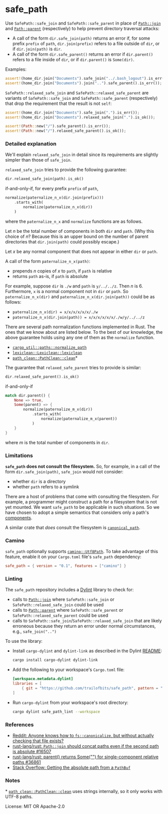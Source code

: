 # safe_path

Use `SafePath::safe_join` and `SafePath::safe_parent` in place of [`Path::join`] and
[`Path::parent`] (respectively) to help prevent directory traversal attacks:

* A call of the form `dir.safe_join(path)` returns an error if, for some prefix `prefix` of
  `path`, `dir.join(prefix)` refers to a file outside of `dir`, or if `dir.join(path)` is `dir`.
* A call of the form `dir.safe_parent()` returns an error if `dir.parent()` refers to a file
  inside of `dir`, or if `dir.parent()` is `Some(dir)`.

Examples:
```rust
assert!(home_dir.join("Documents").safe_join("../.bash_logout").is_err());
assert!(home_dir.join("Documents").join("..").safe_parent().is_err());
```

`SafePath::relaxed_safe_join` and `SafePath::relaxed_safe_parent` are variants of
`SafePath::safe_join` and `SafePath::safe_parent` (respectively) that drop the requirement
that the result is not `self`:
```rust
assert!(home_dir.join("Documents").safe_join(".").is_err());
assert!(home_dir.join("Documents").relaxed_safe_join(".").is_ok());

assert!(Path::new("/").safe_parent().is_err());
assert!(Path::new("/").relaxed_safe_parent().is_ok());
```

### Detailed explanation

We'll explain `relaxed_safe_join` in detail since its requirements are slightly simpler than
those of `safe_join`.

`relaxed_safe_join` tries to provide the following guarantee:
```rust
dir.relaxed_safe_join(path).is_ok()
```
if-and-only-if, for every prefix `prefix` of `path`,
```rust
normalize(paternalize_n_x(dir.join(prefix)))
    .starts_with(
        normalize(paternalize_n_x(dir))
    )
```
where the `paternalize_n_x` and `normalize` functions are as follows.

Let *n* be the total number of components in both `dir` and `path`. (Why this choice of *n*?
Because this is an upper bound on the number of parent directories that `dir.join(path)`
could possibly escape.)

Let *x* be any normal component that does not appear in either `dir` or `path`.

A call of the form `paternalize_n_x(path)`:
* prepends *n* copies of *x* to `path`, if `path` is relative
* returns `path` as-is, if `path` is absolute

For example, suppose `dir` is `./w` and `path` is `y/../../z`. Then *n* is 6. Furthermore, `x`
is a normal component not in `dir` or `path`. So `paternalize_n_x(dir)` and
`paternalize_n_x(dir.join(path))` could be as follows:
* `paternalize_n_x(dir) = x/x/x/x/x/x/./w`
* `paternalize_n_x(dir.join(path)) = x/x/x/x/x/x/./w/y/../../z`

There are several path normalization functions implemented in Rust. The ones that we know about
are listed below. To the best of our knowledge, the above guarantee holds using any one of them
as the `normalize` function.
* [`cargo_util::paths::normalize_path`]
* [`lexiclean::Lexiclean::lexiclean`]
* [`path_clean::PathClean::clean`]\*

The guarantee that `relaxed_safe_parent` tries to provide is similar:
```rust
dir.relaxed_safe_parent().is_ok()
```
if-and-only-if
```rust
match dir.parent() {
    None => true,
    Some(parent) => {
        normalize(paternalize_m_x(dir))
            .starts_with(
                normalize(paternalize_m_x(parent))
            )
    }
}
```
where *m* is the total number of components in `dir`.

### Limitations

**`safe_path` does not consult the filesystem.** So, for example, in a call of the form
`dir.safe_join(path)`, `safe_join` would not consider:

* whether `dir` is a directory
* whether `path` refers to a symlink

There are a host of problems that come with consulting the filesystem. For example, a
programmer might construct a path for a filesystem that is not yet mounted. We want `safe_path`
to be applicable in such situations. So we have chosen to adopt a simple semantics that
considers only a path's [components].

A similar crate that *does* consult the filesystem is [`canonical_path`].

### Camino

`safe_path` optionally supports [`camino::Utf8Path`]. To take advantage of this feature, enable
it on your `Cargo.toml` file's `safe_path` dependency:
```toml
safe_path = { version = "0.1", features = ["camino"] }
```

### Linting

The `safe_path` repository includes a [Dylint] library to check for:

* calls to [`Path::join`] where `SafePath::safe_join` or `SafePath::relaxed_safe_join` could be
  used
* calls to [`Path::parent`] where `SafePath::safe_parent` or `SafePath::relaxed_safe_parent` could
  be used
* calls to `SafePath::safe_join`/`SafePath::relaxed_safe_join` that are likely erroneous because
  they return an error under normal circumstances, e.g., `safe_join("..")`

To use the library:

* Install `cargo-dylint` and `dylint-link` as described in the Dylint [README]:
  ```sh
  cargo install cargo-dylint dylint-link
  ```
* Add the following to your workspace's `Cargo.toml` file:
  ```toml
  [workspace.metadata.dylint]
  libraries = [
      { git = "https://github.com/trailofbits/safe_path", pattern = "lint" },
  ]
  ```
* Run `cargo-dylint` from your workspace's root directory:
  ```sh
  cargo dylint safe_path_lint --workspace
  ```

### References

* [Reddit: Anyone knows how to `fs::canonicalize`, but without actually checking that file exists?](https://www.reddit.com/r/rust/comments/hkkquy/anyone_knows_how_to_fscanonicalize_but_without/)
* [rust-lang/rust: `Path::join` should concat paths even if the second path is absolute #16507](https://github.com/rust-lang/rust/issues/16507)
* [rust-lang/rust: parent() returns Some("") for single-component relative paths #36861](https://github.com/rust-lang/rust/issues/36861)
* [Stack Overflow: Getting the absolute path from a `PathBuf`](https://stackoverflow.com/questions/30511331/getting-the-absolute-path-from-a-pathbuf)

### Notes

\* [`path_clean::PathClean::clean`] uses strings internally, so it only works with UTF-8 paths.

[`camino::Utf8Path`]: https://docs.rs/camino/1.0.5/camino/struct.Utf8Path.html
[`canonical_path`]: https://docs.rs/canonical_path
[`cargo_util::paths::normalize_path`]: https://docs.rs/cargo-util/0.1.1/cargo_util/paths/fn.normalize_path.html
[components]: https://doc.rust-lang.org/std/path/enum.Component.html
[Dylint]: https://github.com/trailofbits/dylint
[`Path::join`]: https://doc.rust-lang.org/std/path/struct.Path.html#method.join
[`Path::parent`]: https://doc.rust-lang.org/std/path/struct.Path.html#method.parent
[`lexiclean::Lexiclean::lexiclean`]: https://docs.rs/lexiclean/0.0.1/lexiclean/trait.Lexiclean.html#tymethod.lexiclean
[`path_clean::PathClean::clean`]: https://docs.rs/path-clean/0.1.0/path_clean/trait.PathClean.html#tymethod.clean
[README]: https://github.com/trailofbits/dylint/blob/master/README.md

License: MIT OR Apache-2.0
